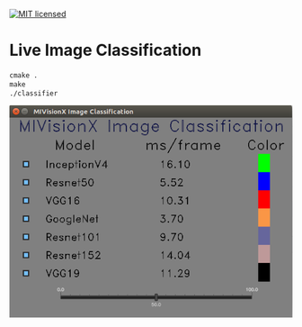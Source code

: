[![MIT licensed](https://img.shields.io/badge/license-MIT-blue.svg)](https://opensource.org/licenses/MIT)

# Live Image Classification

````
cmake .
make
./classifier
````
[![MIVisionX Image Classification](MIVisionX-ImageClassification.png)](https://github.com/kiritigowda/MIVisionX-setup) 
